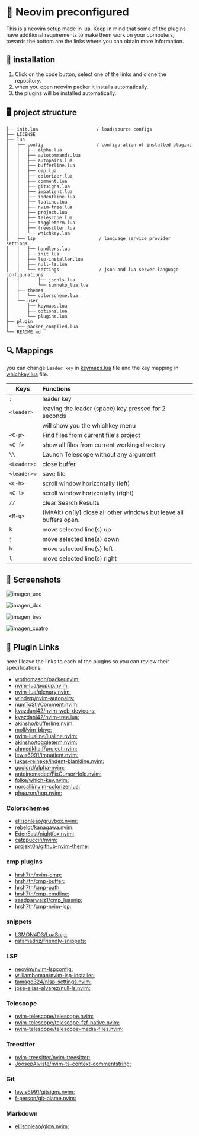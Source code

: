 # 🎁 Neovim preconfigured

This is a neovim setup made in lua. Keep in mind that some of the plugins
have additional requirements to make them work on your computers, towards the bottom are the links where you can
obtain more information.

## 📕 installation

1. Click on the code button, select one of the links and clone the repository.
2. when you open neovim packer it installs automatically. 
3. the plugins will be installed automatically.

## 🖥️ project structure

```
├── init.lua                      / load/source configs
├── LICENSE
├── lua
│   ├── config                    / configuration of installed plugins
│   │   ├── alpha.lua
│   │   ├── autocommands.lua
│   │   ├── autopairs.lua
│   │   ├── bufferline.lua
│   │   ├── cmp.lua
│   │   ├── colorizer.lua
│   │   ├── comment.lua
│   │   ├── gitsigns.lua
│   │   ├── impatient.lua
│   │   ├── indentline.lua
│   │   ├── lualine.lua
│   │   ├── nvim-tree.lua
│   │   ├── project.lua
│   │   ├── telescope.lua
│   │   ├── toggleterm.lua
│   │   ├── treesitter.lua
│   │   └── whichkey.lua
│   ├── lsp                        / language service provider settings
│   │   ├── handlers.lua
│   │   ├── init.lua
│   │   ├── lsp-installer.lua
│   │   ├── null-ls.lua
│   │   └── settings               / json and lua server language configurations
│   │       ├── jsonls.lua
│   │       └── sumneko_lua.lua
│   ├── themes
│   │   └── colorscheme.lua
│   └── user
│       ├── keymaps.lua
│       ├── options.lua
│       └── plugins.lua
├── plugin
│   └── packer_compiled.lua
└── README.md
```
## 🔍 Mappings

you can change ```Leader key``` in [keymaps.lua](https://github.com/OmarDavidF/config-neovim-lua/blob/main/lua/user/keymaps.lua) file and the key mapping in [whichkey.lua](https://github.com/OmarDavidF/config-neovim-lua/blob/main/lua/config/whichkey.lua) file.

| Keys                | Functions                                                              |
| --------------------|:---------------------------------------------------------------------- |
| ```;```             | leader key                                                             |
| ```<leader>```      | leaving the leader (space) key pressed for 2 seconds                   |
|                     | will show you the whichkey menu                                        |
| ```<C-p>```         | Find files from current file's project                                 |
| ```<C-f>```         | show all files from current working directory                          |
| ```\\```            | Launch Telescope without any argument                                  |
| ```<Leader>c```     | close buffer                                                           |
| ```<leader>w```     | save file                                                              |
| ```<C-h>```         | scroll window horizontally (left)                                      |
| ```<C-l>```         | scroll window horizontally (right)                                     |
| ```//```            | clear Search Results                                                   |
| ```<M-q>```         | (M=Alt) on[ly] close all other windows but leave all buffers open.     |
| ```k```             | move selected line(s) up                                               |
| ```j```             | move selected line(s) down                                             |
| ```h```             | move selected line(s) left                                             |
| ```l```             | move selected line(s) right                                            |

## 📸 Screenshots

  ![imagen_uno](https://raw.githubusercontent.com/OmarDavidF/config-neovim-lua/main/assets/Screenshot_20220205_123619.png)

  ![imagen_dos](https://raw.githubusercontent.com/OmarDavidF/config-neovim-lua/main/assets/Screenshot_20220205_123931.png)

  ![imagen_tres](https://raw.githubusercontent.com/OmarDavidF/config-neovim-lua/main/assets/Screenshot_20220205_124121.png) 

  ![imagen_cuatro](https://raw.githubusercontent.com/OmarDavidF/config-neovim-lua/main/assets/Screenshot_20220205_124337.png)

## 🔗 Plugin Links

here I leave the links to each of the plugins so you can review their specifications:

- [wbthomason/packer.nvim:](https://github.com/wbthomason/packer.nvim)
- [nvim-lua/popup.nvim:](https://github.com/nvim-lua/popup.nvim)
- [nvim-lua/plenary.nvim:](https://github.com/nvim-lua/plenary.nvim)
- [windwp/nvim-autopairs:](https://github.com/windwp/nvim-autopairs)
- [numToStr/Comment.nvim:](https://github.com/numToStr/Comment.nvim)
- [kyazdani42/nvim-web-devicons:](https://github.com/kyazdani42/nvim-web-devicons)
- [kyazdani42/nvim-tree.lua:](https://github.com/kyazdani42/nvim-tree.lua)
- [akinsho/bufferline.nvim:](https://github.com/akinsho/bufferline.nvim)
- [moll/vim-bbye:](https://github.com/moll/vim-bbye)
- [nvim-lualine/lualine.nvim:](https://github.com/nvim-lualine/lualine.nvim)
- [akinsho/toggleterm.nvim:](https://github.com/akinsho/toggleterm.nvim)
- [ahmedkhalf/project.nvim:](https://github.com/ahmedkhalf/project.nvim)
- [lewis6991/impatient.nvim:](https://github.com/lewis6991/impatient.nvim)
- [lukas-reineke/indent-blankline.nvim:](https://github.com/lukas-reineke/indent-blankline.nvim)
- [goolord/alpha-nvim:](https://github.com/goolord/alpha-nvim)
- [antoinemadec/FixCursorHold.nvim:](https://github.com/antoinemadec/FixCursorHold.nvim)
- [folke/which-key.nvim:](https://github.com/folke/which-key.nvim)
- [norcalli/nvim-colorizer.lua:](https://github.com/norcalli/nvim-colorizer.lua)
- [phaazon/hop.nvim:](https://github.com/phaazon/hop.nvim)


### Colorschemes

- [ellisonleao/gruvbox.nvim:](https://github.com/ellisonleao/gruvbox.nvim)
- [rebelot/kanagawa.nvim:](https://github.com/rebelot/kanagawa.nvim)
- [EdenEast/nightfox.nvim:](https://github.com/EdenEast/nightfox.nvim)
- [catppuccin/nvim:](https://github.com/catppuccin/nvim)
- [projekt0n/github-nvim-theme:](https://github.com/projekt0n/github-nvim-theme)

### cmp plugins

- [hrsh7th/nvim-cmp:]()
- [hrsh7th/cmp-buffer:]()
- [hrsh7th/cmp-path:]()
- [hrsh7th/cmp-cmdline:]()
- [saadparwaiz1/cmp_luasnip:]()
- [hrsh7th/cmp-nvim-lsp:]()

### snippets

- [L3MON4D3/LuaSnip:]()
- [rafamadriz/friendly-snippets:]()

### LSP

- [neovim/nvim-lspconfig:]()
- [williamboman/nvim-lsp-installer:]()
- [tamago324/nlsp-settings.nvim:]()
- [jose-elias-alvarez/null-ls.nvim:]()

### Telescope

- [nvim-telescope/telescope.nvim:]()
- [nvim-telescope/telescope-fzf-native.nvim:]()
- [nvim-telescope/telescope-media-files.nvim:]()

### Treesitter

- [nvim-treesitter/nvim-treesitter:]()
- [JoosepAlviste/nvim-ts-context-commentstring:]()

### Git

- [lewis6991/gitsigns.nvim:]()
- [f-person/git-blame.nvim:]()

### Markdown

- [ellisonleao/glow.nvim:]()
